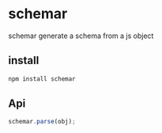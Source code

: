 # schemar
schemar generate a schema from a js object

## install
``` javascript
npm install schemar
```

## Api
``` javascript
schemar.parse(obj);
```